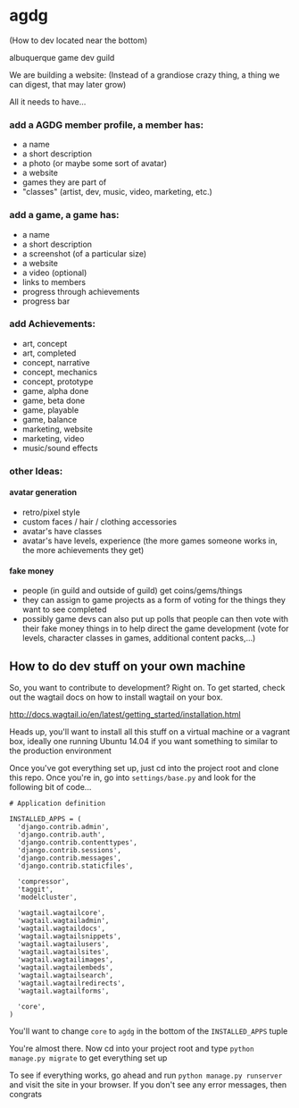 agdg
====

(How to dev located near the bottom)

albuquerque game dev guild

We are building a website:
(Instead of a grandiose crazy thing, a thing we can digest, that may later grow)

All it needs to have...

### add a AGDG member profile, a member has:
- a name
- a short description
- a photo (or maybe some sort of avatar)
- a website
- games they are part of
- "classes" (artist, dev, music, video, marketing, etc.)  

### add a game, a game has:
- a name
- a short description
- a screenshot (of a particular size)
- a website
- a video (optional)
- links to members
- progress through achievements
- progress bar

### add Achievements:
- art, concept
- art, completed
- concept, narrative
- concept, mechanics
- concept, prototype
- game, alpha done
- game, beta done
- game, playable
- game, balance
- marketing, website
- marketing, video
- music/sound effects

### other Ideas:

#### avatar generation
- retro/pixel style
- custom faces / hair / clothing accessories
- avatar's have classes
- avatar's have levels, experience (the more games someone works in, the more achievements they get)

#### fake money
- people (in guild and outside of guild) get coins/gems/things
- they can assign to game projects as a form of voting for the things they want to see completed
- possibly game devs can also put up polls that people can then vote with their fake money things in to help direct the game development (vote for levels, character classes in games, additional content packs,...)

## How to do dev stuff on your own machine
So, you want to contribute to development?  Right on.  To get started, check
out the wagtail docs on how to install wagtail on your box.

http://docs.wagtail.io/en/latest/getting_started/installation.html

Heads up, you'll want to install all this stuff on a virtual machine or a
vagrant box, ideally one running Ubuntu 14.04 if you want something to similar
to the production environment

Once you've got everything set up, just cd into the project root and clone
this repo.  Once you're in, go into `settings/base.py` and look for the
following bit of code...

    # Application definition

    INSTALLED_APPS = (
      'django.contrib.admin',
      'django.contrib.auth',
      'django.contrib.contenttypes',
      'django.contrib.sessions',
      'django.contrib.messages',
      'django.contrib.staticfiles',

      'compressor',
      'taggit',
      'modelcluster',

      'wagtail.wagtailcore',
      'wagtail.wagtailadmin',
      'wagtail.wagtaildocs',
      'wagtail.wagtailsnippets',
      'wagtail.wagtailusers',
      'wagtail.wagtailsites',
      'wagtail.wagtailimages',
      'wagtail.wagtailembeds',
      'wagtail.wagtailsearch',
      'wagtail.wagtailredirects',
      'wagtail.wagtailforms',

      'core',
    )

You'll want to change `core` to `agdg` in the bottom of the `INSTALLED_APPS`
tuple

You're almost there.  Now cd into your project root and type
`python manage.py migrate` to get everything set up

To see if everything works, go ahead and run `python manage.py runserver` and
visit the site in your browser.  If you don't see any error messages, then
congrats
